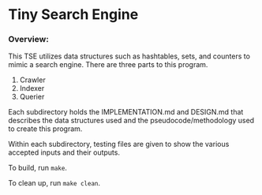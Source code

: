 # Tiny Search Engine

### Overview:
This TSE utilizes data structures such as hashtables, sets, and counters to mimic a search engine. There are three parts to this program. 
1) Crawler
2) Indexer
3) Querier

Each subdirectory holds the IMPLEMENTATION.md and DESIGN.md that describes the data structures used and the pseudocode/methodology used to create this program. 

Within each subdirectory, testing files are given to show the various accepted inputs and their outputs. 


To build, run `make`.

To clean up, run `make clean`.
